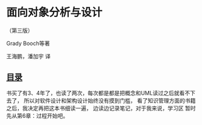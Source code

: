 # 面向对象分析与设计
（第三版）

Grady Booch等著

王海鹏，潘加宇 译

## [目录](index.md)

书买了有3、4年了，也读了两次，每次都是都是把概念和UML读过之后就看不下去了，
所以对软件设计和架构设计始终没有摸到门槛，
看了知识管理方面的书籍之后，我决定再把这本书细读一遍，
边读边记录笔记，对于我来说，学习区
暂时先从第6章：过程开始吧。

